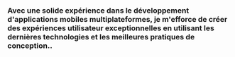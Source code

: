 ###  Avec une solide expérience dans le développement d'applications mobiles multiplateformes, je m'efforce de créer des expériences utilisateur exceptionnelles en utilisant les dernières technologies et les meilleures pratiques de conception..




